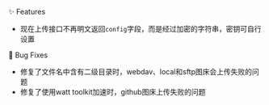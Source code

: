 ✨ Features

- 现在上传接口不再明文返回`config`字段，而是经过加密的字符串，密钥可自行设置

🐛 Bug Fixes

- 修复了文件名中含有二级目录时，webdav、local和sftp图床会上传失败的问题
- 修复了使用watt toolkit加速时，github图床上传失败的问题
